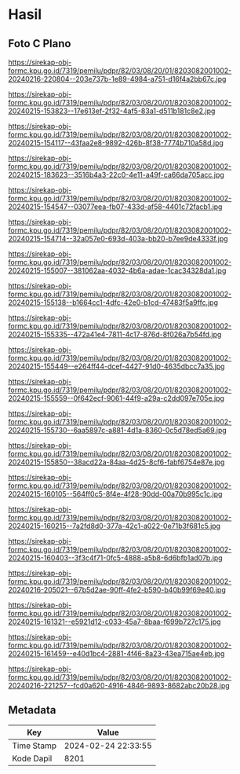 # Hasil

## Foto C Plano

https://sirekap-obj-formc.kpu.go.id/7319/pemilu/pdpr/82/03/08/20/01/8203082001002-20240216-220804--203e737b-1e89-4984-a751-d16f4a2bb67c.jpg

https://sirekap-obj-formc.kpu.go.id/7319/pemilu/pdpr/82/03/08/20/01/8203082001002-20240215-153823--17e613ef-2f32-4af5-83a1-d511b181c8e2.jpg

https://sirekap-obj-formc.kpu.go.id/7319/pemilu/pdpr/82/03/08/20/01/8203082001002-20240215-154117--43faa2e8-9892-426b-8f38-7774b710a58d.jpg

https://sirekap-obj-formc.kpu.go.id/7319/pemilu/pdpr/82/03/08/20/01/8203082001002-20240215-183623--3516b4a3-22c0-4e11-a49f-ca66da705acc.jpg

https://sirekap-obj-formc.kpu.go.id/7319/pemilu/pdpr/82/03/08/20/01/8203082001002-20240215-154547--03077eea-fb07-433d-af58-4401c72facb1.jpg

https://sirekap-obj-formc.kpu.go.id/7319/pemilu/pdpr/82/03/08/20/01/8203082001002-20240215-154714--32a057e0-693d-403a-bb20-b7ee9de4333f.jpg

https://sirekap-obj-formc.kpu.go.id/7319/pemilu/pdpr/82/03/08/20/01/8203082001002-20240215-155007--381062aa-4032-4b6a-adae-1cac34328da1.jpg

https://sirekap-obj-formc.kpu.go.id/7319/pemilu/pdpr/82/03/08/20/01/8203082001002-20240215-155138--b1664cc1-4dfc-42e0-b1cd-47483f5a9ffc.jpg

https://sirekap-obj-formc.kpu.go.id/7319/pemilu/pdpr/82/03/08/20/01/8203082001002-20240215-155335--472a41e4-7811-4c17-876d-8f026a7b54fd.jpg

https://sirekap-obj-formc.kpu.go.id/7319/pemilu/pdpr/82/03/08/20/01/8203082001002-20240215-155449--e264ff44-dcef-4427-91d0-4635dbcc7a35.jpg

https://sirekap-obj-formc.kpu.go.id/7319/pemilu/pdpr/82/03/08/20/01/8203082001002-20240215-155559--0f642ecf-9061-44f9-a29a-c2dd097e705e.jpg

https://sirekap-obj-formc.kpu.go.id/7319/pemilu/pdpr/82/03/08/20/01/8203082001002-20240215-155730--6aa5897c-a881-4d1a-8360-0c5d78ed5a69.jpg

https://sirekap-obj-formc.kpu.go.id/7319/pemilu/pdpr/82/03/08/20/01/8203082001002-20240215-155850--38acd22a-84aa-4d25-8cf6-fabf6754e87e.jpg

https://sirekap-obj-formc.kpu.go.id/7319/pemilu/pdpr/82/03/08/20/01/8203082001002-20240215-160105--564ff0c5-8f4e-4f28-90dd-00a70b995c1c.jpg

https://sirekap-obj-formc.kpu.go.id/7319/pemilu/pdpr/82/03/08/20/01/8203082001002-20240215-160215--7a2fd8d0-377a-42c1-a022-0e71b3f681c5.jpg

https://sirekap-obj-formc.kpu.go.id/7319/pemilu/pdpr/82/03/08/20/01/8203082001002-20240215-160403--3f3c4f71-0fc5-4888-a5b8-6d6bfb1ad07b.jpg

https://sirekap-obj-formc.kpu.go.id/7319/pemilu/pdpr/82/03/08/20/01/8203082001002-20240216-205021--67b5d2ae-90ff-4fe2-b590-b40b99f69e40.jpg

https://sirekap-obj-formc.kpu.go.id/7319/pemilu/pdpr/82/03/08/20/01/8203082001002-20240215-161321--e5921d12-c033-45a7-8baa-f699b727c175.jpg

https://sirekap-obj-formc.kpu.go.id/7319/pemilu/pdpr/82/03/08/20/01/8203082001002-20240215-161459--e40d1bc4-2881-4f46-8a23-43ea715ae4eb.jpg

https://sirekap-obj-formc.kpu.go.id/7319/pemilu/pdpr/82/03/08/20/01/8203082001002-20240216-221257--fcd0a620-4916-4846-9893-8682abc20b28.jpg


## Metadata

| Key        | Value               |
| ---------- | ------------------- |
| Time Stamp | 2024-02-24 22:33:55 |
| Kode Dapil | 8201                |



